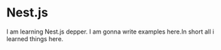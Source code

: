 # Nest.js
I am learning Nest.js depper. I am gonna write examples here.In short all i learned things here.
